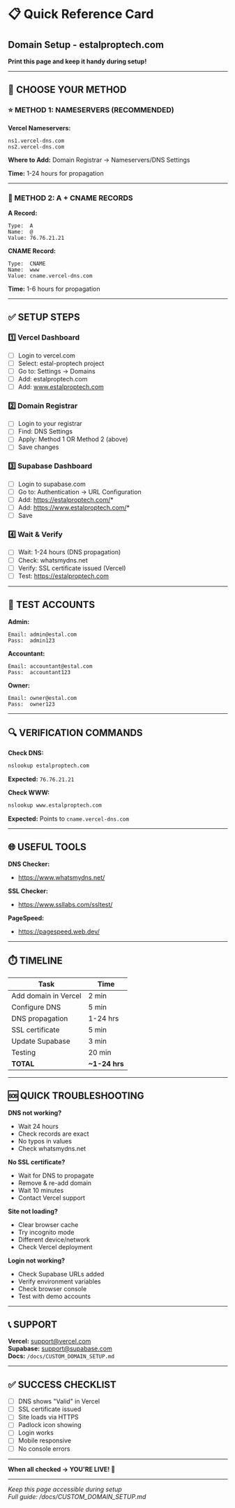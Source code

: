 # 📋 Quick Reference Card
## Domain Setup - estalproptech.com

**Print this page and keep it handy during setup!**

---

## 🎯 CHOOSE YOUR METHOD

### ⭐ METHOD 1: NAMESERVERS (RECOMMENDED)

**Vercel Nameservers:**
```
ns1.vercel-dns.com
ns2.vercel-dns.com
```

**Where to Add:** Domain Registrar → Nameservers/DNS Settings

**Time:** 1-24 hours for propagation

---

### 🔧 METHOD 2: A + CNAME RECORDS

**A Record:**
```
Type:  A
Name:  @
Value: 76.76.21.21
```

**CNAME Record:**
```
Type:  CNAME
Name:  www
Value: cname.vercel-dns.com
```

**Time:** 1-6 hours for propagation

---

## ✅ SETUP STEPS

### 1️⃣ Vercel Dashboard
- [ ] Login to vercel.com
- [ ] Select: estal-proptech project
- [ ] Go to: Settings → Domains
- [ ] Add: estalproptech.com
- [ ] Add: www.estalproptech.com

### 2️⃣ Domain Registrar
- [ ] Login to your registrar
- [ ] Find: DNS Settings
- [ ] Apply: Method 1 OR Method 2 (above)
- [ ] Save changes

### 3️⃣ Supabase Dashboard
- [ ] Login to supabase.com
- [ ] Go to: Authentication → URL Configuration
- [ ] Add: https://estalproptech.com/*
- [ ] Add: https://www.estalproptech.com/*
- [ ] Save

### 4️⃣ Wait & Verify
- [ ] Wait: 1-24 hours (DNS propagation)
- [ ] Check: whatsmydns.net
- [ ] Verify: SSL certificate issued (Vercel)
- [ ] Test: https://estalproptech.com

---

## 🧪 TEST ACCOUNTS

**Admin:**
```
Email: admin@estal.com
Pass:  admin123
```

**Accountant:**
```
Email: accountant@estal.com
Pass:  accountant123
```

**Owner:**
```
Email: owner@estal.com
Pass:  owner123
```

---

## 🔍 VERIFICATION COMMANDS

**Check DNS:**
```bash
nslookup estalproptech.com
```

**Expected:** `76.76.21.21`

**Check WWW:**
```bash
nslookup www.estalproptech.com
```

**Expected:** Points to `cname.vercel-dns.com`

---

## 🌐 USEFUL TOOLS

**DNS Checker:**
- https://www.whatsmydns.net/

**SSL Checker:**
- https://www.ssllabs.com/ssltest/

**PageSpeed:**
- https://pagespeed.web.dev/

---

## ⏱️ TIMELINE

| Task | Time |
|------|------|
| Add domain in Vercel | 2 min |
| Configure DNS | 5 min |
| DNS propagation | 1-24 hrs |
| SSL certificate | 5 min |
| Update Supabase | 3 min |
| Testing | 20 min |
| **TOTAL** | **~1-24 hrs** |

---

## 🆘 QUICK TROUBLESHOOTING

**DNS not working?**
- Wait 24 hours
- Check records are exact
- No typos in values
- Check whatsmydns.net

**No SSL certificate?**
- Wait for DNS to propagate
- Remove & re-add domain
- Wait 10 minutes
- Contact Vercel support

**Site not loading?**
- Clear browser cache
- Try incognito mode
- Different device/network
- Check Vercel deployment

**Login not working?**
- Check Supabase URLs added
- Verify environment variables
- Check browser console
- Test with demo accounts

---

## 📞 SUPPORT

**Vercel:** support@vercel.com  
**Supabase:** support@supabase.com  
**Docs:** `/docs/CUSTOM_DOMAIN_SETUP.md`

---

## ✅ SUCCESS CHECKLIST

- [ ] DNS shows "Valid" in Vercel
- [ ] SSL certificate issued
- [ ] Site loads via HTTPS
- [ ] Padlock icon showing
- [ ] Login works
- [ ] Mobile responsive
- [ ] No console errors

---

**When all checked → YOU'RE LIVE! 🎉**

---

*Keep this page accessible during setup*  
*Full guide: /docs/CUSTOM_DOMAIN_SETUP.md*
